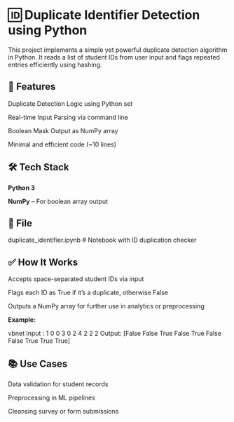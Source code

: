 # 🆔 Duplicate Identifier Detection using Python
This project implements a simple yet powerful duplicate detection algorithm in Python. It reads a list of student IDs from user input and flags repeated entries efficiently using hashing.

## 🚀 Features
 Duplicate Detection Logic using Python set

 Real-time Input Parsing via command line

 Boolean Mask Output as NumPy array

 Minimal and efficient code (~10 lines)

## 🛠 Tech Stack
**Python 3**

**NumPy** – For boolean array output

## 📂 File

duplicate_identifier.ipynb   # Notebook with ID duplication checker

## ✅ How It Works
Accepts space-separated student IDs via input

Flags each ID as True if it’s a duplicate, otherwise False

Outputs a NumPy array for further use in analytics or preprocessing

**Example:**

vbnet
Input : 1 0 0 3 0 2 4 2 2 2
Output: [False False  True False  True False False  True  True  True]

 ## 📚 Use Cases
Data validation for student records

Preprocessing in ML pipelines

Cleansing survey or form submissions

